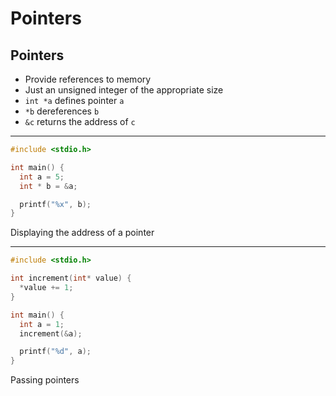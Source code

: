 Pointers
========

Pointers
--------

- Provide references to memory
- Just an unsigned integer of the appropriate size
- `int *a` defines pointer `a`
- `*b` dereferences `b`
- `&c` returns the address of `c` 

--- 

```c
#include <stdio.h>

int main() {
  int a = 5;
  int * b = &a;

  printf("%x", b);
}
```

Displaying the address of a pointer

---

```c
#include <stdio.h>

int increment(int* value) {
  *value += 1;
}

int main() {
  int a = 1;
  increment(&a);

  printf("%d", a);
}
```

Passing pointers
